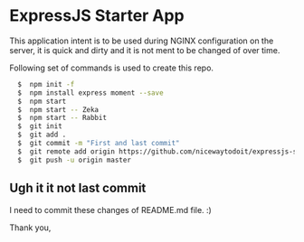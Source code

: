 # ExpressJS Starter App

This application intent is to be used during NGINX configuration on the server, it is quick and dirty and it is not ment to be changed of over time.

Following set of commands is used to create this repo. 

```bash
  $  npm init -f
  $  npm install express moment --save
  $  npm start
  $  npm start -- Zeka
  $  npm start -- Rabbit
  $  git init 
  $  git add .
  $  git commit -m "First and last commit"
  $  git remote add origin https://github.com/nicewaytodoit/expressjs-starter-app.git
  $  git push -u origin master
```

## Ugh it it not last commit 
I need to commit these changes of README.md file. :)

Thank you,
